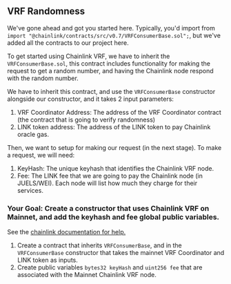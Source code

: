 ## VRF Randomness

We've gone ahead and got you started here. Typically, you'd import from `import "@chainlink/contracts/src/v0.7/VRFConsumerBase.sol";`, but we've added all the contracts to our project here. 

To get started using Chainlink VRF, we have to inherit the `VRFConsumerBase.sol`, this contract includes functionality for making the request to get a random number, and having the Chainlink node respond with the random number.

We have to inherit this contract, and use the `VRFConsumerBase` constructor alongside our constructor, and it takes 2 input parameters:

1. VRF Coordinator Address: The address of the VRF Coordinator contract (the contract that is going to verify randomness)
2. LINK token address: The address of the LINK token to pay Chainlink oracle gas. 

Then, we want to setup for making our request (in the next stage). To make a request, we will need:

1. KeyHash: The unique keyhash that identifies the Chainlink VRF node.
2. Fee: The LINK fee that we are going to pay the Chainlink node (in JUELS/WEI). Each node will list how much they charge for their services.

### <emoji id="checkered_flag" /> Your Goal: Create a constructor that uses Chainlink VRF on Mainnet, and add the keyhash and fee global public variables.

See the [chainlink documentation for help.](https://docs.chain.link/docs/get-a-random-number/)

1. Create a contract that inherits `VRFConsumerBase`, and in the `VRFConsumerBase` constructor that takes the mainnet VRF Coordinator and LINK token as inputs. 
2. Create public variables `bytes32 keyHash` and `uint256 fee` that are associated with the Mainnet Chainlink VRF node. 


